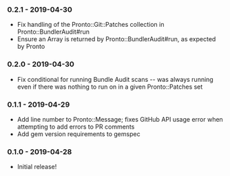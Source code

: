 ### 0.2.1 - 2019-04-30
- Fix handling of the Pronto::Git::Patches collection in Pronto::BundlerAudit#run
- Ensure an Array is returned by Pronto::BundlerAudit#run, as expected by Pronto

### 0.2.0 - 2019-04-30
- Fix conditional for running Bundle Audit scans -- was always running even if there was nothing to run on in a given Pronto::Patches set

### 0.1.1 - 2019-04-29
- Add line number to Pronto::Message; fixes GitHub API usage error when attempting to add errors to PR comments
- Add gem version requirements to gemspec


### 0.1.0 - 2019-04-28
- Initial release!
